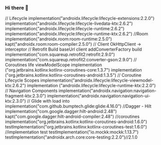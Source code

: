 ### Hi there 👋

<!--
**JulianLopez2709/JulianLopez2709** is a ✨ _special_ ✨ repository because its `README.md` (this file) appears on your GitHub profile.

Here are some ideas to get you started:

- 🔭 I’m currently working on ...
- 🌱 I’m currently learning ...
- 👯 I’m looking to collaborate on ...
- 🤔 I’m looking for help with ...
- 💬 Ask me about ...
- 📫 How to reach me: ...
- 😄 Pronouns: ...
- ⚡ Fun fact: ...
-->

// Lifecycle
    implementation("androidx.lifecycle:lifecycle-extensions:2.2.0")
    implementation("androidx.lifecycle:lifecycle-livedata-ktx:2.6.2")
    implementation("androidx.lifecycle:lifecycle-runtime:2.6.2")
    implementation("androidx.lifecycle:lifecycle-runtime-ktx:2.6.2")
    //Room
    implementation("androidx.room:room-runtime:2.5.0")
    kapt("androidx.room:room-compiler:2.5.0")
// Client OkHttpClient -> interceptor
// Retrofit Build baseUrl client addConverterFactory build
    implementation("com.squareup.retrofit2:retrofit:2.9.0")
    implementation("com.squareup.retrofit2:converter-gson:2.9.0")
// Coroutines life viewModelScope
    implementation ("org.jetbrains.kotlinx:kotlinx-coroutines-core:1.3.7")
    implementation ("org.jetbrains.kotlinx:kotlinx-coroutines-android:1.3.5")
// Coroutine Lifecycle Scopes
    implementation("androidx.lifecycle:lifecycle-viewmodel-ktx:2.6.2")
    implementation ("androidx.lifecycle:lifecycle-runtime-ktx:2.2.0")
// Navigation Components
    implementation("androidx.navigation:navigation-fragment-ktx:2.3.0")
    implementation("androidx.navigation:navigation-ui-ktx:2.3.0")
// Glide with load into
    implementation("com.github.bumptech.glide:glide:4.16.0")
//Dagger - Hilt
    implementation("com.google.dagger:hilt-android:2.48")
    kapt("com.google.dagger:hilt-android-compiler:2.48")
//coroutines
    implementation("org.jetbrains.kotlinx:kotlinx-coroutines-android:1.6.0")
    testImplementation("org.jetbrains.kotlinx:kotlinx-coroutines-test:1.6.0")
//implementation test
    testImplementation("io.mockk:mockk:1.13.7")
    testImplementation("androidx.arch.core:core-testing:2.2.0")//2.1.0
